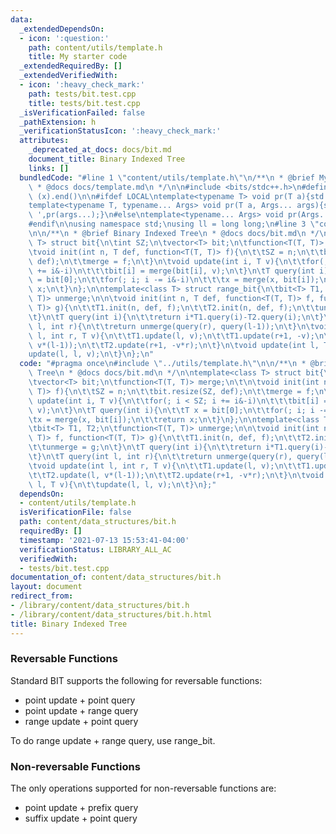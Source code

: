 ```yaml
---
data:
  _extendedDependsOn:
  - icon: ':question:'
    path: content/utils/template.h
    title: My starter code
  _extendedRequiredBy: []
  _extendedVerifiedWith:
  - icon: ':heavy_check_mark:'
    path: tests/bit.test.cpp
    title: tests/bit.test.cpp
  _isVerificationFailed: false
  _pathExtension: h
  _verificationStatusIcon: ':heavy_check_mark:'
  attributes:
    _deprecated_at_docs: docs/bit.md
    document_title: Binary Indexed Tree
    links: []
  bundledCode: "#line 1 \"content/utils/template.h\"\n/**\n * @brief My starter code\n\
    \ * @docs docs/template.md\n */\n\n#include <bits/stdc++.h>\n#define all(x) (x).begin(),\
    \ (x).end()\n\n#ifdef LOCAL\ntemplate<typename T> void pr(T a){std::cerr<<a<<std::endl;}\n\
    template<typename T, typename... Args> void pr(T a, Args... args){std::cerr<<a<<'\
    \ ',pr(args...);}\n#else\ntemplate<typename... Args> void pr(Args... args){}\n\
    #endif\n\nusing namespace std;\nusing ll = long long;\n#line 3 \"content/data_structures/bit.h\"\
    \n\n/**\n * @brief Binary Indexed Tree\n * @docs docs/bit.md\n */\n\ntemplate<class\
    \ T> struct bit{\n\tint SZ;\n\tvector<T> bit;\n\tfunction<T(T, T)> merge;\n\t\n\
    \tvoid init(int n, T def, function<T(T, T)> f){\n\t\tSZ = n;\n\t\tbit.resize(SZ,\
    \ def);\n\t\tmerge = f;\n\t}\n\tvoid update(int i, T v){\n\t\tfor(; i < SZ; i\
    \ += i&-i)\n\t\t\tbit[i] = merge(bit[i], v);\n\t}\n\tT query(int i){\n\t\tT x\
    \ = bit[0];\n\t\tfor(; i; i -= i&-i)\n\t\t\tx = merge(x, bit[i]);\n\t\treturn\
    \ x;\n\t}\n};\n\ntemplate<class T> struct range_bit{\n\tbit<T> T1, T2;\n\tfunction<T(T,\
    \ T)> unmerge;\n\n\tvoid init(int n, T def, function<T(T, T)> f, function<T(T,\
    \ T)> g){\n\t\tT1.init(n, def, f);\n\t\tT2.init(n, def, f);\n\t\tunmerge = g;\n\
    \t}\n\tT query(int i){\n\t\treturn i*T1.query(i)-T2.query(i);\n\t}\n\tT query(int\
    \ l, int r){\n\t\treturn unmerge(query(r), query(l-1));\n\t}\n\tvoid update(int\
    \ l, int r, T v){\n\t\tT1.update(l, v);\n\t\tT1.update(r+1, -v);\n\t\tT2.update(l,\
    \ v*(l-1));\n\t\tT2.update(r+1, -v*r);\n\t}\n\tvoid update(int l, T v){\n\t\t\
    update(l, l, v);\n\t}\n};\n"
  code: "#pragma once\n#include \"../utils/template.h\"\n\n/**\n * @brief Binary Indexed\
    \ Tree\n * @docs docs/bit.md\n */\n\ntemplate<class T> struct bit{\n\tint SZ;\n\
    \tvector<T> bit;\n\tfunction<T(T, T)> merge;\n\t\n\tvoid init(int n, T def, function<T(T,\
    \ T)> f){\n\t\tSZ = n;\n\t\tbit.resize(SZ, def);\n\t\tmerge = f;\n\t}\n\tvoid\
    \ update(int i, T v){\n\t\tfor(; i < SZ; i += i&-i)\n\t\t\tbit[i] = merge(bit[i],\
    \ v);\n\t}\n\tT query(int i){\n\t\tT x = bit[0];\n\t\tfor(; i; i -= i&-i)\n\t\t\
    \tx = merge(x, bit[i]);\n\t\treturn x;\n\t}\n};\n\ntemplate<class T> struct range_bit{\n\
    \tbit<T> T1, T2;\n\tfunction<T(T, T)> unmerge;\n\n\tvoid init(int n, T def, function<T(T,\
    \ T)> f, function<T(T, T)> g){\n\t\tT1.init(n, def, f);\n\t\tT2.init(n, def, f);\n\
    \t\tunmerge = g;\n\t}\n\tT query(int i){\n\t\treturn i*T1.query(i)-T2.query(i);\n\
    \t}\n\tT query(int l, int r){\n\t\treturn unmerge(query(r), query(l-1));\n\t}\n\
    \tvoid update(int l, int r, T v){\n\t\tT1.update(l, v);\n\t\tT1.update(r+1, -v);\n\
    \t\tT2.update(l, v*(l-1));\n\t\tT2.update(r+1, -v*r);\n\t}\n\tvoid update(int\
    \ l, T v){\n\t\tupdate(l, l, v);\n\t}\n};"
  dependsOn:
  - content/utils/template.h
  isVerificationFile: false
  path: content/data_structures/bit.h
  requiredBy: []
  timestamp: '2021-07-13 15:53:41-04:00'
  verificationStatus: LIBRARY_ALL_AC
  verifiedWith:
  - tests/bit.test.cpp
documentation_of: content/data_structures/bit.h
layout: document
redirect_from:
- /library/content/data_structures/bit.h
- /library/content/data_structures/bit.h.html
title: Binary Indexed Tree
---
```

### Reversable Functions

Standard BIT supports the following for reversable functions:
- point update + point query
- point update + range query
- range update + point query

To do range update + range query, use range_bit.

### Non-reversable Functions

The only operations supported for non-reversable functions are:
- point update + prefix query
- suffix update + point query

